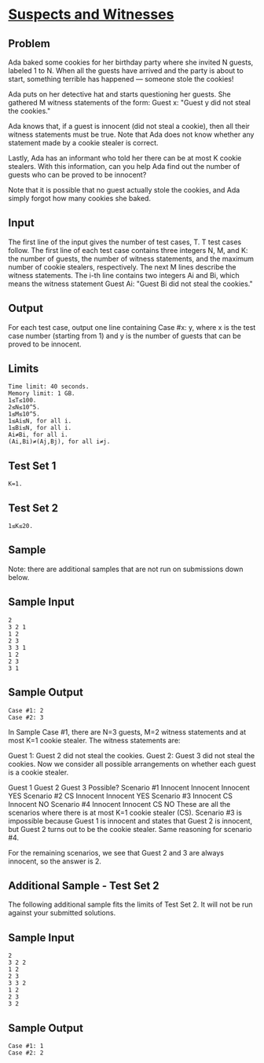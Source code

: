 # [Suspects and Witnesses](https://codingcompetitions.withgoogle.com/kickstart/round/00000000008caea6/0000000000b76db9)

## Problem
Ada baked some cookies for her birthday party where she invited N guests, labeled 1 to N. When all the guests have arrived and the party is about to start, something terrible has happened — someone stole the cookies!

Ada puts on her detective hat and starts questioning her guests. She gathered M witness statements of the form: Guest x: "Guest y did not steal the cookies."

Ada knows that, if a guest is innocent (did not steal a cookie), then all their witness statements must be true. Note that Ada does not know whether any statement made by a cookie stealer is correct.

Lastly, Ada has an informant who told her there can be at most K cookie stealers. With this information, can you help Ada find out the number of guests who can be proved to be innocent?

Note that it is possible that no guest actually stole the cookies, and Ada simply forgot how many cookies she baked.

## Input
The first line of the input gives the number of test cases, T. T test cases follow.
The first line of each test case contains three integers N, M, and K: the number of guests, the number of witness statements, and the maximum number of cookie stealers, respectively.
The next M lines describe the witness statements. The i-th line contains two integers Ai and Bi, which means the witness statement Guest Ai: "Guest Bi did not steal the cookies."

## Output
For each test case, output one line containing Case #x: y, where x is the test case number (starting from 1) and y is the number of guests that can be proved to be innocent.

## Limits
```
Time limit: 40 seconds.
Memory limit: 1 GB.
1≤T≤100.
2≤N≤10^5.
1≤M≤10^5.
1≤Ai≤N, for all i.
1≤Bi≤N, for all i.
Ai≠Bi, for all i.
(Ai,Bi)≠(Aj,Bj), for all i≠j.
```
## Test Set 1
```
K=1.
```
## Test Set 2
```
1≤K≤20.
```
## Sample
Note: there are additional samples that are not run on submissions down below.
## Sample Input
```
2
3 2 1
1 2
2 3
3 3 1
1 2
2 3
3 1
```
## Sample Output
```
Case #1: 2
Case #2: 3
```
In Sample Case #1, there are N=3 guests, M=2 witness statements and at most K=1 cookie stealer.
The witness statements are:

Guest 1: Guest 2 did not steal the cookies.
Guest 2: Guest 3 did not steal the cookies.
Now we consider all possible arrangements on whether each guest is a cookie stealer.

Guest 1	Guest 2	Guest 3	Possible?
Scenario #1	Innocent	Innocent	Innocent	YES
Scenario #2	CS	Innocent	Innocent	YES
Scenario #3	Innocent	CS	Innocent	NO
Scenario #4	Innocent	Innocent	CS	NO
These are all the scenarios where there is at most K=1 cookie stealer (CS). Scenario #3 is impossible because Guest 1 is innocent and states that Guest 2 is innocent, but Guest 2 turns out to be the cookie stealer. Same reasoning for scenario #4.

For the remaining scenarios, we see that Guest 2 and 3 are always innocent, so the answer is 2.


## Additional Sample - Test Set 2
The following additional sample fits the limits of Test Set 2. It will not be run against your submitted solutions.
## Sample Input
```
2
3 2 2
1 2
2 3
3 3 2
1 2
2 3
3 2
```
## Sample Output
```
Case #1: 1
Case #2: 2
```
